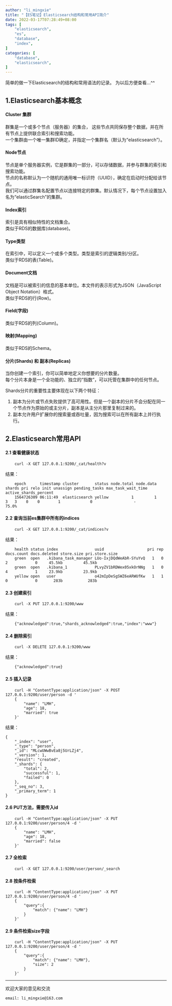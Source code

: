 ```yaml
---
author: "li_mingxie"
title: "【ES笔记】Elasticsearch结构和常用API简介"
date: 2022-03-17T07:28:49+08:00
tags: [
    "elasticsearch",
    "es",
    "database",
    "index",
]
categories: [
    "database",
    "elasticsearch",
]
---
```


简单的做一下Elasticsearch的结构和常用语法的记录。  <!--more-->
为以后方便查看...^^

## 1.Elasticsearch基本概念

#### Cluster 集群

群集是一个或多个节点（服务器）的集合， 这些节点共同保存整个数据，并在所有节点上提供联合索引和搜索功能。  
一个集群由一个唯一集群ID确定，并指定一个集群名（默认为“elasticsearch”）。

#### Node节点

节点是单个服务器实例，它是群集的一部分，可以存储数据，并参与群集的索引和搜索功能。  
节点的名称默认为一个随机的通用唯一标识符（UUID），确定在启动时分配给该节点。  
我们可以通过群集名配置节点以连接特定的群集。默认情况下，每个节点设置加入名为“elasticSearch”的集群。

#### Index索引

索引是具有相似特性的文档集合。  
类似于RDS的数据库(database)。  

#### Type类型

在索引中，可以定义一个或多个类型。类型是索引的逻辑类别/分区。  
类似于RDS的表(Table)。  

#### Document文档

文档是可以被索引的信息的基本单位。本文件的表示形式为JSON（JavaScript Object Notation）格式。  
类似于RDS的行(Row)。  

#### Field(字段)

类似于RDS的列(Column)。  

#### 映射(Mapping)

类似于RDS的Schema。  

#### 分片(Shards) 和 副本(Replicas)

当你创建一个索引，你可以简单地定义你想要的分片数量。  
每个分片本身是一个全功能的、独立的“指数”，可以托管在集群中的任何节点。

Shards分片的重要性主要体现在以下两个特征：

1. 副本为分片或节点失败提供了高可用性。但是一个副本的分片不会分配在同一个节点作为原始的或主分片，副本是从主分片那里复制过来的。
2. 副本允许用户扩展你的搜索量或吞吐量，因为搜索可以在所有副本上并行执行。

## 2.Elasticsearch常用API

#### 2.1 查看健康状态

```
    curl -X GET 127.0.0.1:9200/_cat/health?v
```

结果：

```
    epoch      timestamp cluster       status node.total node.data shards pri relo init unassign pending_tasks max_task_wait_time active_shards_percent
    1564726309 06:11:49  elasticsearch yellow          1         1      3   3    0    0        1             0                  -                 75.0%
```

#### 2.2 查询当前es集群中所有的indices

```
    curl -X GET 127.0.0.1:9200/_cat/indices?v
```

结果：

```
    health status index                uuid                   pri rep docs.count docs.deleted store.size pri.store.size
    green  open   .kibana_task_manager LUo-IxjDQdWeAbR-SYuYvQ   1   0          2            0     45.5kb         45.5kb
    green  open   .kibana_1            PLvyZV1bRDWex05xkOrNNg   1   0          4            1     23.9kb         23.9kb
    yellow open   user                 o42mIpDeSgSWZ6eARWUfKw   1   1          0            0       283b           283b
```

#### 2.3 创建索引

```
    curl -X PUT 127.0.0.1:9200/www
```

结果：

```
    {"acknowledged":true,"shards_acknowledged":true,"index":"www"}
```

#### 2.4 删除索引

```
    curl -X DELETE 127.0.0.1:9200/www
```

结果：

```
    {"acknowledged":true}
```

#### 2.5 插入记录

```
    curl -H "ContentType:application/json" -X POST 127.0.0.1:9200/user/person -d '
    {
        "name": "LMH",
        "age": 18,
        "married": true
    }'
```

结果：

```
{
    "_index": "user",
    "_type": "person",
    "_id": "MLcwUWwBvEa8j5UrLZj4",
    "_version": 1,
    "result": "created",
    "_shards": {
        "total": 2,
        "successful": 1,
        "failed": 0
    },
    "_seq_no": 3,
    "_primary_term": 1
}
```

#### 2.6 PUT方法，需要传入id

```
    curl -H "ContentType:application/json" -X PUT 127.0.0.1:9200/user/person/4 -d '
    {
        "name": "LMH",
        "age": 18,
        "married": false
    }'
```

#### 2.7 全检索

```
    curl -X GET 127.0.0.1:9200/user/person/_search
```

#### 2.8 按条件检索

```
    curl -H "ContentType:application/json" -X PUT 127.0.0.1:9200/user/person/4 -d '
    {
        "query":{
            "match": {"name": "LMH"}
        }    
    }'
```

#### 2.9 条件检索size字段

```
    curl -H "ContentType:application/json" -X PUT 127.0.0.1:9200/user/person/4 -d '
    {
        "query":{
            "match": {"name": "LMH"},
            "size": 2
        }    
    }'
```

----------------------------------------------
欢迎大家的意见和交流

`email: li_mingxie@163.com`

